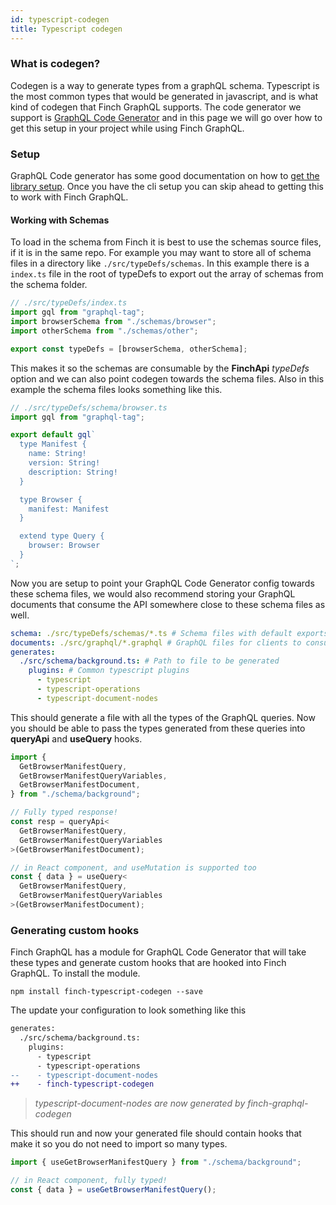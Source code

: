 ```yaml
---
id: typescript-codegen
title: Typescript codegen
---
```


### What is codegen?

Codegen is a way to generate types from a graphQL schema. Typescript is the most common types that would be generated in javascript, and is what kind of codegen that Finch GraphQL supports. The code generator we support is [GraphQL Code Generator](https://www.graphql-code-generator.com) and in this page we will go over how to get this setup in your project while using Finch GraphQL.

### Setup

GraphQL Code generator has some good documentation on how to [get the library setup](https://www.graphql-code-generator.com/docs/getting-started/installation). Once you have the cli setup you can skip ahead to getting this to work with Finch GraphQL.

#### Working with Schemas

To load in the schema from Finch it is best to use the schemas source files, if it is in the same repo. For example you may want to store all of schema files in a directory like `./src/typeDefs/schemas`. In this example there is a `index.ts` file in the root of typeDefs to export out the array of schemas from the schema folder.

```typescript
// ./src/typeDefs/index.ts
import gql from "graphql-tag";
import browserSchema from "./schemas/browser";
import otherSchema from "./schemas/other";

export const typeDefs = [browserSchema, otherSchema];
```

This makes it so the schemas are consumable by the **FinchApi** _typeDefs_ option and we can also point codegen towards the schema files. Also in this example the schema files looks something like this.

```typescript
// ./src/typeDefs/schema/browser.ts
import gql from "graphql-tag";

export default gql`
  type Manifest {
    name: String!
    version: String!
    description: String!
  }

  type Browser {
    manifest: Manifest
  }

  extend type Query {
    browser: Browser
  }
`;
```

Now you are setup to point your GraphQL Code Generator config towards these schema files, we would also recommend storing your GraphQL documents that consume the API somewhere close to these schema files as well.

```yaml
schema: ./src/typeDefs/schemas/*.ts # Schema files with default exports
documents: ./src/graphql/*.graphql # GraphQL files for clients to consume
generates:
  ./src/schema/background.ts: # Path to file to be generated
    plugins: # Common typescript plugins
      - typescript
      - typescript-operations
      - typescript-document-nodes
```

This should generate a file with all the types of the GraphQL queries. Now you should be able to pass the types generated from these queries into **queryApi** and **useQuery** hooks.

```typescript
import {
  GetBrowserManifestQuery,
  GetBrowserManifestQueryVariables,
  GetBrowserManifestDocument,
} from "./schema/background";

// Fully typed response!
const resp = queryApi<
  GetBrowserManifestQuery,
  GetBrowserManifestQueryVariables
>(GetBrowserManifestDocument);

// in React component, and useMutation is supported too
const { data } = useQuery<
  GetBrowserManifestQuery,
  GetBrowserManifestQueryVariables
>(GetBrowserManifestDocument);
```

### Generating custom hooks

Finch GraphQL has a module for GraphQL Code Generator that will take these types and generate custom hooks that are hooked into Finch GraphQL. To install the module.

```shell
npm install finch-typescript-codegen --save
```

The update your configuration to look something like this

```diff
generates:
  ./src/schema/background.ts:
    plugins:
      - typescript
      - typescript-operations
--    - typescript-document-nodes
++    - finch-typescript-codegen
```

> _typescript-document-nodes are now generated by finch-graphql-codegen_

This should run and now your generated file should contain hooks that make it so you do not need to import so many types.

```typescript
import { useGetBrowserManifestQuery } from "./schema/background";

// in React component, fully typed!
const { data } = useGetBrowserManifestQuery();
```
